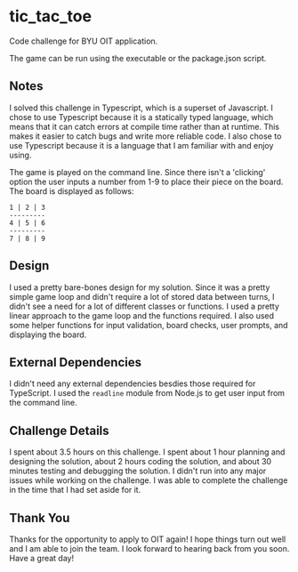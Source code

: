 # tic_tac_toe
Code challenge for BYU OIT application.

The game can be run using the executable or the package.json script.

## Notes

I solved this challenge in Typescript, which is a superset of Javascript. I chose to use Typescript because it is a statically typed language, which means that it can catch errors at compile time rather than at runtime. This makes it easier to catch bugs and write more reliable code. I also chose to use Typescript because it is a language that I am familiar with and enjoy using.

The game is played on the command line. Since there isn't a 'clicking' option the user inputs a number from 1-9 to place their piece on the board. The board is displayed as follows:

```
1 | 2 | 3
---------
4 | 5 | 6
---------
7 | 8 | 9
```

## Design

I used a pretty bare-bones design for my solution. Since it was a pretty simple game loop and didn't require a lot of stored data between turns, I didn't see a need for a lot of different classes or functions. I used a pretty linear approach to the game loop and the functions required. I also used some helper functions for input validation, board checks, user prompts, and displaying the board.

## External Dependencies

I didn't need any external dependencies besdies those required for TypeScript. I used the `readline` module from Node.js to get user input from the command line.

## Challenge Details

I spent about 3.5  hours on this challenge. I spent about 1 hour planning and designing the solution, about 2 hours coding the solution, and about 30 minutes testing and debugging the solution. I didn't run into any major issues while working on the challenge. I was able to complete the challenge in the time that I had set aside for it.

## Thank You

Thanks for the opportunity to apply to OIT again! I hope things turn out well and I am able to join the team. I look forward to hearing back from you soon. Have a great day!
